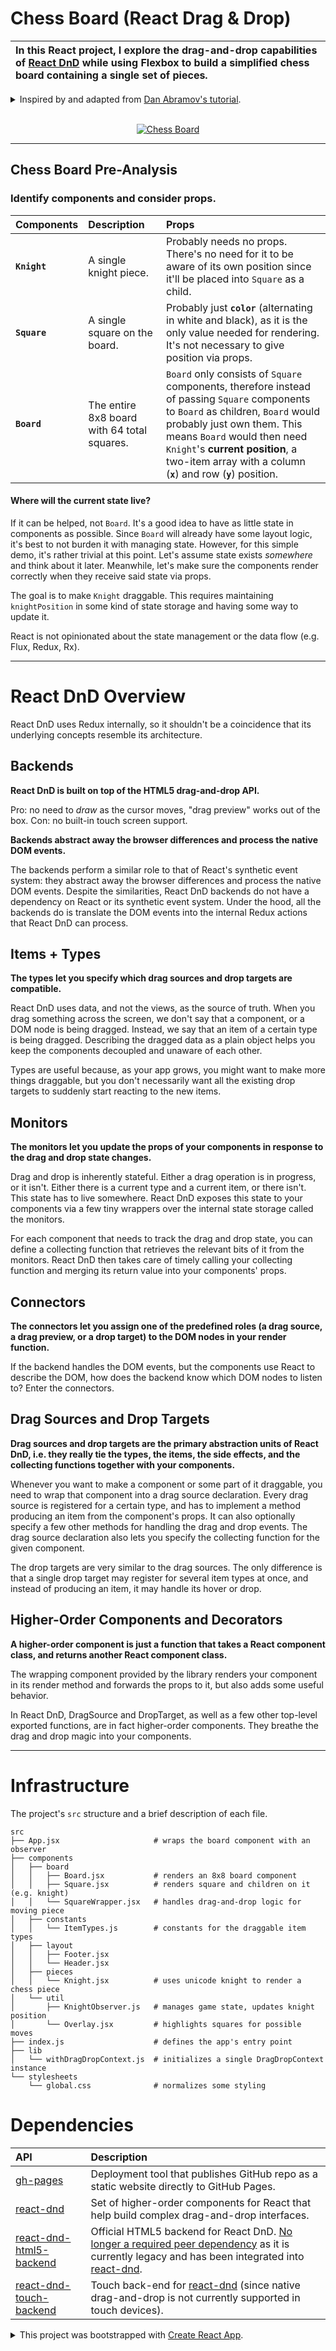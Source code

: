 # Chess Board (React Drag & Drop)

| In this React project, I explore the drag-and-drop capabilities of <a href="http://react-dnd.github.io/react-dnd">React DnD</a> while using Flexbox to build a simplified chess board containing a single set of pieces. |
|:-|

<details>
<summary>Inspired by and adapted from <a href="http://react-dnd.github.io/react-dnd/docs/tutorial">Dan Abramov's tutorial</a>. </summary>
This app was initially inspired by and adapted from <a href="http://react-dnd.github.io/react-dnd/docs/tutorial">Dan Abramov's tutorial</a> (i.e. React DnD's creator), where a lonely knight roams about the chess board freely. One of my goals is to implement drag-and-drop capabilities for all of the knight's buddies so they too can roam about.
</details><br>

<p align="center">
  <a href="">
    <img src="./public/img/chess-board-preview.gif" alt="Chess Board" />
  </a>
</p>

---

## Chess Board Pre-Analysis

### Identify components and consider props.

| Components | Description | Props |
|:-|:-|:-|
| **`Knight`** | A single knight piece. | Probably needs no props. There's no need for it to be aware of its own position since it'll be placed into `Square` as a child. |
| **`Square`** | A single square on the board. | Probably just **`color`** (alternating in white and black), as it is the only value needed for rendering. It's not necessary to give position via props.
| **`Board`** | The entire 8x8 board with 64 total squares. | `Board` only consists of `Square` components, therefore instead of passing `Square` components to `Board` as children, `Board` would probably just own them. This means `Board` would then need `Knight`'s **current position**, a two-item array with a column (**`x`**) and row (**`y`**) position. |

#### Where will the current state live?

If it can be helped, not `Board`. It's a good idea to have as little state in components as possible. Since `Board` will already have some layout logic, it's best to not burden it with managing state. However, for this simple demo, it's rather trivial at this point. Let's assume state exists *somewhere* and think about it later. Meanwhile, let's make sure the components render correctly when they receive said state via props.

The goal is to make `Knight` draggable. This requires maintaining `knightPosition` in some kind of state storage and having some way to update it.

React is not opinionated about the state management or the data flow (e.g. Flux, Redux, Rx).

---

# React DnD Overview

React DnD uses Redux internally, so it shouldn't be a coincidence that its underlying concepts resemble its architecture.

## Backends

**React DnD is built on top of the HTML5 drag-and-drop API.**

Pro: no need to *draw* as the cursor moves, "drag preview" works out of the box.
Con: no built-in touch screen support.

**Backends abstract away the browser differences and process the native DOM events.**

The backends perform a similar role to that of React's synthetic event system: they abstract away the browser differences and process the native DOM events. Despite the similarities, React DnD backends do not have a dependency on React or its synthetic event system. Under the hood, all the backends do is translate the DOM events into the internal Redux actions that React DnD can process.

## Items + Types

**The types let you specify which drag sources and drop targets are compatible.**

React DnD uses data, and not the views, as the source of truth. When you drag something across the screen, we don't say that a component, or a DOM node is being dragged. Instead, we say that an item of a certain type is being dragged. Describing the dragged data as a plain object helps you keep the components decoupled and unaware of each other.

Types are useful because, as your app grows, you might want to make more things draggable, but you don't necessarily want all the existing drop targets to suddenly start reacting to the new items.

## Monitors

**The monitors let you update the props of your components in response to the drag and drop state changes.**

Drag and drop is inherently stateful. Either a drag operation is in progress, or it isn't. Either there is a current type and a current item, or there isn't. This state has to live somewhere. React DnD exposes this state to your components via a few tiny wrappers over the internal state storage called the monitors.

For each component that needs to track the drag and drop state, you can define a collecting function that retrieves the relevant bits of it from the monitors. React DnD then takes care of timely calling your collecting function and merging its return value into your components' props.

## Connectors

**The connectors let you assign one of the predefined roles (a drag source, a drag preview, or a drop target) to the DOM nodes in your render function.**

If the backend handles the DOM events, but the components use React to describe the DOM, how does the backend know which DOM nodes to listen to? Enter the connectors.

## Drag Sources and Drop Targets

**Drag sources and drop targets are the primary abstraction units of React DnD, i.e. they really tie the types, the items, the side effects, and the collecting functions together with your components.**

Whenever you want to make a component or some part of it draggable, you need to wrap that component into a drag source declaration. Every drag source is registered for a certain type, and has to implement a method producing an item from the component's props. It can also optionally specify a few other methods for handling the drag and drop events. The drag source declaration also lets you specify the collecting function for the given component.

The drop targets are very similar to the drag sources. The only difference is that a single drop target may register for several item types at once, and instead of producing an item, it may handle its hover or drop.

## Higher-Order Components and Decorators

**A higher-order component is just a function that takes a React component class, and returns another React component class.**

The wrapping component provided by the library renders your component in its render method and forwards the props to it, but also adds some useful behavior.

In React DnD, DragSource and DropTarget, as well as a few other top-level exported functions, are in fact higher-order components. They breathe the drag and drop magic into your components.

---

# Infrastructure

The project's `src` structure and a brief description of each file.

```
src
├── App.jsx                     # wraps the board component with an observer
├── components
│   ├── board
│   │   ├── Board.jsx           # renders an 8x8 board component
│   │   ├── Square.jsx          # renders square and children on it (e.g. knight)
│   │   └── SquareWrapper.jsx   # handles drag-and-drop logic for moving piece
│   ├── constants
│   │   └── ItemTypes.js        # constants for the draggable item types
│   ├── layout
│   │   ├── Footer.jsx
│   │   └── Header.jsx
│   ├── pieces
│   │   └── Knight.jsx          # uses unicode knight to render a chess piece
│   └── util
│       ├── KnightObserver.js   # manages game state, updates knight position
│       └── Overlay.jsx         # highlights squares for possible moves
├── index.js                    # defines the app's entry point
├── lib
│   └── withDragDropContext.js  # initializes a single DragDropContext instance
└── stylesheets
    └── global.css              # normalizes some styling
```

# Dependencies

| API | Description |
|:-|:-|
| [gh-pages](https://pages.github.com/) | Deployment tool that publishes GitHub repo as a static website directly to GitHub Pages. |
| [react-dnd](https://react-dnd.github.io/react-dnd/) | Set of higher-order components for React that help build complex drag-and-drop interfaces. |
| [react-dnd-html5-backend](http://react-dnd.github.io/react-dnd/docs/backends/html5) | Official HTML5 backend for React DnD. [No longer a required peer dependency](https://github.com/react-dnd/react-dnd/releases/tag/v4.0.6) as it is currently legacy and has been integrated into [react-dnd](https://react-dnd.github.io/react-dnd/). |
| [react-dnd-touch-backend](https://github.com/yahoo/react-dnd-touch-backend) | Touch back-end for [react-dnd](https://react-dnd.github.io/react-dnd/) (since native drag-and-drop is not currently supported in touch devices). |

<details>
<summary>This project was bootstrapped with <a href="https://github.com/facebook/create-react-app">Create React App</a>.
</summary><br>

## Available Scripts

In the project directory, you can run:

### `npm start`

Runs the app in the development mode.<br>
Open [http://localhost:3000](http://localhost:3000) to view it in the browser.

The page will reload if you make edits.<br>
You will also see any lint errors in the console.

### `npm test`

Launches the test runner in the interactive watch mode.<br>
See the section about [running tests](https://facebook.github.io/create-react-app/docs/running-tests) for more information.

### `npm run build`

Builds the app for ptoweruction to the `build` folder.<br>
It correctly bundles React in ptoweruction mode and optimizes the build for the best performance.

The build is minified and the filenames include the hashes.<br>
Your app is ready to be deployed!

See the section about [deployment](https://facebook.github.io/create-react-app/docs/deployment) for more information.

### `npm run eject`

**Note: this is a one-way operation. Once you `eject`, you can’t go back!**

If you aren’t satisfied with the build tool and configuration choices, you can `eject` at any time. This command will remove the single build dependency from your project.

Instead, it will copy all the configuration files and the transitive dependencies (Webpack, Babel, ESLint, etc) right into your project so you have full control over them. All of the commands except `eject` will still work, but they will point to the copied scripts so you can tweak them. At this point you’re on your own.

You don’t have to ever use `eject`. The curated feature set is suitable for small and middle deployments, and you shouldn’t feel obligated to use this feature. However we understand that this tool wouldn’t be useful if you couldn’t customize it when you are ready for it.

## Learn More

You can learn more in the [Create React App documentation](https://facebook.github.io/create-react-app/docs/getting-started).

To learn React, check out the [React documentation](https://reactjs.org/).

### Code Splitting

This section has moved here: https://facebook.github.io/create-react-app/docs/code-splitting

### Analyzing the Bundle Size

This section has moved here: https://facebook.github.io/create-react-app/docs/analyzing-the-bundle-size

### Making a Progressive Web App

This section has moved here: https://facebook.github.io/create-react-app/docs/making-a-progressive-web-app

### Advanced Configuration

This section has moved here: https://facebook.github.io/create-react-app/docs/advanced-configuration

### Deployment

This section has moved here: https://facebook.github.io/create-react-app/docs/deployment

### `npm run build` fails to minify

This section has moved here: https://facebook.github.io/create-react-app/docs/troubleshooting#npm-run-build-fails-to-minify

</details>
